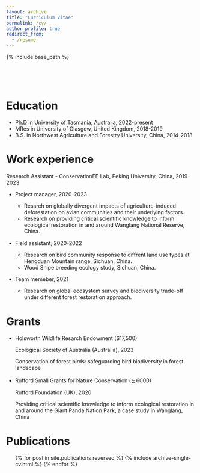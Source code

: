 ```yaml
---
layout: archive
title: "Curriculum Vitae"
permalink: /cv/
author_profile: true
redirect_from:
  - /resume
---
```


{% include base_path %}

<!--<a href="../files/CV_WangWeiyi_202402.pdf" target="_blank" rel="noopener noreferrer">View my full CV here</a>-->
<!-- remove the <!--  with the last three characters to active the cv download link-->
<br>
<br>
<br>

Education
======
* Ph.D in University of Tasmania, Australia, 2022-present
* MRes in University of Glasgow, United Kingdom, 2018-2019
* B.S. in Northwest Agriculture and Forestry University, China, 2014-2018

Work experience
======
Research Assistant - ConservationEE Lab, Peking University, China, 2019-2023
* Project manager, 2020-2023
  * Resarch on globally divergent impacts of agriculture-induced deforestation on avian communities and their underlying factors.
  * Research on providing critical scientific knowledge to inform ecological restoration in and around Wanglang National Reserve, China.

* Field assistant, 2020-2022
  * Research on bird community response to diffrent land use types at Hengduan Mountain range, Sichuan, China.
  * Wood Snipe breeding ecology study, Sichuan, China.
    
* Team memeber, 2021
  * Research on global ecosystem survey and biodiversity trade-off under different forest restoration approach.

Grants
======
* Holsworth Wildlife Resarch Endowment ($17,500)

  Ecological Society of Australia (Australia), 2023
  
  Conservation of forest birds: safeguarding bird biodiversity in forest landscape
  
* Rufford Small Grants for Nature Conservation (￡6000)

  Rufford Foundation (UK), 2020
  
  Providing critical scientific knowledge to inform ecological restoration in and around the Giant Panda Nation Park, a case study in Wanglang, China

Publications
======
  <ul>{% for post in site.publications reversed %}
    {% include archive-single-cv.html %}
  {% endfor %}</ul>
  

 

